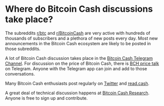 # Where do Bitcoin Cash discussions take place?


The subreddits [r/btc](https://www.reddit.com/r/btc/) and [r/BitcoinCash](https://www.reddit.com/r/Bitcoincash/) are very active with hundreds of thousands of subscribers and a plethora of new posts every day. Most new announcements in the Bitcoin Cash ecosystem are likely to be posted in those subreddits.

A lot of Bitcoin Cash discussion takes place in the [Bitcoin Cash Telegram Channel](https://t.me/bchchannel). For discussion on the price of Bitcoin Cash, there is [BCH price talk](https://t.me/bchpricechannel) on Telegram. Anyone with the Telegram app can join and add to those conversations.

Many Bitcoin Cash enthusiasts post regularly on [Twitter](https://twitter.com/search?q=bitcoin%20cash&src=typed_query) and [read.cash](https://read.cash/).

A great deal of technical discussion happens at [Bitcoin Cash Research](https://bitcoincashresearch.org/). Anyone is free to sign up and contribute.